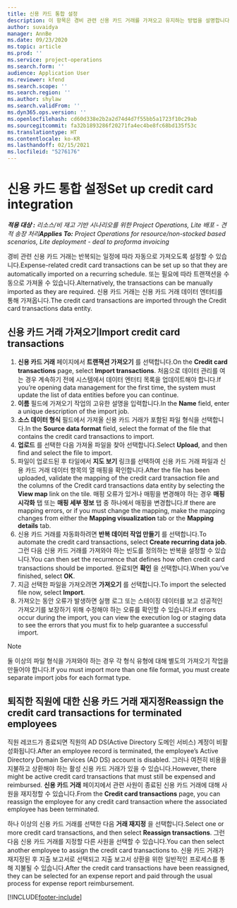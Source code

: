 ```yaml
---
title: 신용 카드 통합 설정
description: 이 항목은 경비 관련 신용 카드 거래를 가져오고 유지하는 방법을 설명합니다.
author: suvaidya
manager: AnnBe
ms.date: 09/23/2020
ms.topic: article
ms.prod: ''
ms.service: project-operations
ms.search.form: ''
audience: Application User
ms.reviewer: kfend
ms.search.scope: ''
ms.search.region: ''
ms.author: shylaw
ms.search.validFrom: ''
ms.dyn365.ops.version: ''
ms.openlocfilehash: cd60d338e2b2a2d74d4d7f55bb5a1723f10c29ab
ms.sourcegitcommit: fa32b1893286f20271fa4ec4be8fc68bd135f53c
ms.translationtype: HT
ms.contentlocale: ko-KR
ms.lasthandoff: 02/15/2021
ms.locfileid: "5276176"
---
```

# <a name="set-up-credit-card-integration"></a><span data-ttu-id="405a4-103">신용 카드 통합 설정</span><span class="sxs-lookup"><span data-stu-id="405a4-103">Set up credit card integration</span></span>

<span data-ttu-id="405a4-104">_**적용 대상 :** 리소스/비 재고 기반 시나리오를 위한 Project Operations, Lite 배포 - 견적 송장 처리_</span><span class="sxs-lookup"><span data-stu-id="405a4-104">_**Applies To:** Project Operations for resource/non-stocked based scenarios, Lite deployment - deal to proforma invoicing_</span></span>

<span data-ttu-id="405a4-105">경비 관련 신용 카드 거래는 반복되는 일정에 따라 자동으로 가져오도록 설정할 수 있습니다.</span><span class="sxs-lookup"><span data-stu-id="405a4-105">Expense-related credit card transactions can be set up so that they are automatically imported on a recurring schedule.</span></span> <span data-ttu-id="405a4-106">또는 필요에 따라 트랜잭션을 수동으로 가져올 수 있습니다.</span><span class="sxs-lookup"><span data-stu-id="405a4-106">Alternatively, the transactions can be manually imported as they are required.</span></span> <span data-ttu-id="405a4-107">신용 카드 거래는 신용 카드 거래 데이터 엔터티를 통해 가져옵니다.</span><span class="sxs-lookup"><span data-stu-id="405a4-107">The credit card transactions are imported through the Credit card transactions data entity.</span></span>

## <a name="import-credit-card-transactions"></a><span data-ttu-id="405a4-108">신용 카드 거래 가져오기</span><span class="sxs-lookup"><span data-stu-id="405a4-108">Import credit card transactions</span></span>

1. <span data-ttu-id="405a4-109">**신용 카드 거래** 페이지에서 **트랜잭션 가져오기** 를 선택합니다.</span><span class="sxs-lookup"><span data-stu-id="405a4-109">On the **Credit card transactions** page, select **Import transactions**.</span></span> <span data-ttu-id="405a4-110">처음으로 데이터 관리를 여는 경우 계속하기 전에 시스템에서 데이터 엔터티 목록을 업데이트해야 합니다.</span><span class="sxs-lookup"><span data-stu-id="405a4-110">If you’re opening data management for the first time, the system must update the list of data entities before you can continue.</span></span>
2. <span data-ttu-id="405a4-111">**이름** 필드에 가져오기 작업의 고유한 설명을 입력합니다.</span><span class="sxs-lookup"><span data-stu-id="405a4-111">In the **Name** field, enter a unique description of the import job.</span></span>
3. <span data-ttu-id="405a4-112">**소스 데이터 형식** 필드에서 가져올 신용 카드 거래가 포함된 파일 형식을 선택합니다.</span><span class="sxs-lookup"><span data-stu-id="405a4-112">In the **Source data format** field, select the format of the file that contains the credit card transactions to import.</span></span>
4. <span data-ttu-id="405a4-113">**업로드** 를 선택한 다음 가져올 파일을 찾아 선택합니다.</span><span class="sxs-lookup"><span data-stu-id="405a4-113">Select **Upload**, and then find and select the file to import.</span></span>
5. <span data-ttu-id="405a4-114">파일이 업로드된 후 타일에서 **지도 보기** 링크를 선택하여 신용 카드 거래 파일과 신용 카드 거래 데이터 항목의 열 매핑을 확인합니다.</span><span class="sxs-lookup"><span data-stu-id="405a4-114">After the file has been uploaded, validate the mapping of the credit card transaction file and the columns of the Credit card transactions data entity by selecting the **View map** link on the tile.</span></span> <span data-ttu-id="405a4-115">매핑 오류가 있거나 매핑을 변경해야 하는 경우 **매핑 시각화** 탭 또는 **매핑 세부 정보** 탭 중 하나에서 매핑을 변경합니다.</span><span class="sxs-lookup"><span data-stu-id="405a4-115">If there are mapping errors, or if you must change the mapping, make the mapping changes from either the **Mapping visualization** tab or the **Mapping details** tab.</span></span>
6. <span data-ttu-id="405a4-116">신용 카드 거래를 자동화하려면 **반복 데이터 작업 만들기** 를 선택합니다.</span><span class="sxs-lookup"><span data-stu-id="405a4-116">To automate the credit card transactions, select **Create recurring data job**.</span></span> <span data-ttu-id="405a4-117">그런 다음 신용 카드 거래를 가져와야 하는 빈도를 정의하는 반복을 설정할 수 있습니다.</span><span class="sxs-lookup"><span data-stu-id="405a4-117">You can then set the recurrence that defines how often credit card transactions should be imported.</span></span> <span data-ttu-id="405a4-118">완료되면 **확인** 을 선택합니다.</span><span class="sxs-lookup"><span data-stu-id="405a4-118">When you’ve finished, select **OK**.</span></span>
7. <span data-ttu-id="405a4-119">지금 선택한 파일을 가져오려면 **가져오기** 를 선택합니다.</span><span class="sxs-lookup"><span data-stu-id="405a4-119">To import the selected file now, select **Import**.</span></span>
8. <span data-ttu-id="405a4-120">가져오는 동안 오류가 발생하면 실행 로그 또는 스테이징 데이터를 보고 성공적인 가져오기를 보장하기 위해 수정해야 하는 오류를 확인할 수 있습니다.</span><span class="sxs-lookup"><span data-stu-id="405a4-120">If errors occur during the import, you can view the execution log or staging data to see the errors that you must fix to help guarantee a successful import.</span></span>

> [!NOTE]
> <span data-ttu-id="405a4-121">둘 이상의 파일 형식을 가져와야 하는 경우 각 형식 유형에 대해 별도의 가져오기 작업을 만들어야 합니다.</span><span class="sxs-lookup"><span data-stu-id="405a4-121">If you must import more than one file format, you must create separate import jobs for each format type.</span></span>

## <a name="reassign-the-credit-card-transactions-for-terminated-employees"></a><span data-ttu-id="405a4-122">퇴직한 직원에 대한 신용 카드 거래 재지정</span><span class="sxs-lookup"><span data-stu-id="405a4-122">Reassign the credit card transactions for terminated employees</span></span>

<span data-ttu-id="405a4-123">직원 레코드가 종료되면 직원의 AD DS(Active Directory 도메인 서비스) 계정이 비활성화됩니다.</span><span class="sxs-lookup"><span data-stu-id="405a4-123">After an employee record is terminated, the employee’s Active Directory Domain Services (AD DS) account is disabled.</span></span> <span data-ttu-id="405a4-124">그러나 여전히 비용을 지불하고 상환해야 하는 활성 신용 카드 거래가 있을 수 있습니다.</span><span class="sxs-lookup"><span data-stu-id="405a4-124">However, there might be active credit card transactions that must still be expensed and reimbursed.</span></span> <span data-ttu-id="405a4-125">**신용 카드 거래** 페이지에서 관련 사원이 종료된 신용 카드 거래에 대해 사원을 재지정할 수 있습니다.</span><span class="sxs-lookup"><span data-stu-id="405a4-125">From the **Credit card transactions** page, you can reassign the employee for any credit card transaction where the associated employee has been terminated.</span></span>

<span data-ttu-id="405a4-126">하나 이상의 신용 카드 거래를 선택한 다음 **거래 재지정** 을 선택합니다.</span><span class="sxs-lookup"><span data-stu-id="405a4-126">Select one or more credit card transactions, and then select **Reassign transactions**.</span></span> <span data-ttu-id="405a4-127">그런 다음 신용 카드 거래를 지정할 다른 사원을 선택할 수 있습니다.</span><span class="sxs-lookup"><span data-stu-id="405a4-127">You can then select another employee to assign the credit card transactions to.</span></span> <span data-ttu-id="405a4-128">신용 카드 거래가 재지정된 후 지출 보고서로 선택되고 지출 보고서 상환을 위한 일반적인 프로세스를 통해 지불될 수 있습니다.</span><span class="sxs-lookup"><span data-stu-id="405a4-128">After the credit card transactions have been reassigned, they can be selected for an expense report and paid through the usual process for expense report reimbursement.</span></span>


[!INCLUDE[footer-include](../includes/footer-banner.md)]